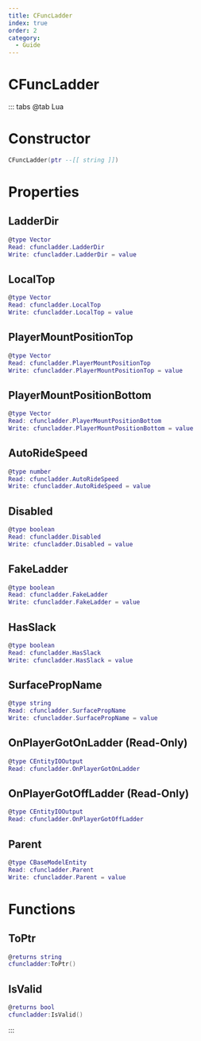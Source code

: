 ```yaml
---
title: CFuncLadder
index: true
order: 2
category:
  - Guide
---
```


# CFuncLadder

::: tabs
@tab Lua
# Constructor
```lua
CFuncLadder(ptr --[[ string ]])
```
# Properties
## LadderDir 
```lua
@type Vector
Read: cfuncladder.LadderDir
Write: cfuncladder.LadderDir = value
```
## LocalTop 
```lua
@type Vector
Read: cfuncladder.LocalTop
Write: cfuncladder.LocalTop = value
```
## PlayerMountPositionTop 
```lua
@type Vector
Read: cfuncladder.PlayerMountPositionTop
Write: cfuncladder.PlayerMountPositionTop = value
```
## PlayerMountPositionBottom 
```lua
@type Vector
Read: cfuncladder.PlayerMountPositionBottom
Write: cfuncladder.PlayerMountPositionBottom = value
```
## AutoRideSpeed 
```lua
@type number
Read: cfuncladder.AutoRideSpeed
Write: cfuncladder.AutoRideSpeed = value
```
## Disabled 
```lua
@type boolean
Read: cfuncladder.Disabled
Write: cfuncladder.Disabled = value
```
## FakeLadder 
```lua
@type boolean
Read: cfuncladder.FakeLadder
Write: cfuncladder.FakeLadder = value
```
## HasSlack 
```lua
@type boolean
Read: cfuncladder.HasSlack
Write: cfuncladder.HasSlack = value
```
## SurfacePropName 
```lua
@type string
Read: cfuncladder.SurfacePropName
Write: cfuncladder.SurfacePropName = value
```
## OnPlayerGotOnLadder (Read-Only)
```lua
@type CEntityIOOutput
Read: cfuncladder.OnPlayerGotOnLadder
```
## OnPlayerGotOffLadder (Read-Only)
```lua
@type CEntityIOOutput
Read: cfuncladder.OnPlayerGotOffLadder
```
## Parent 
```lua
@type CBaseModelEntity
Read: cfuncladder.Parent
Write: cfuncladder.Parent = value
```
# Functions
## ToPtr
```lua
@returns string
cfuncladder:ToPtr()
```
## IsValid
```lua
@returns bool
cfuncladder:IsValid()
```

:::